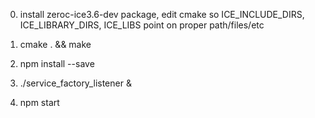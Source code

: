 0) install zeroc-ice3.6-dev package, edit cmake so ICE_INCLUDE_DIRS, ICE_LIBRARY_DIRS, ICE_LIBS point on proper path/files/etc

1) cmake . && make
2) npm install --save
3) ./service_factory_listener &
4) npm start